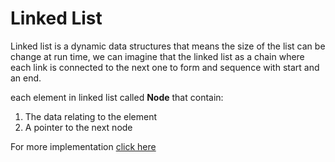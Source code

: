 # Linked List
Linked list is a dynamic data structures that means the size of the list can be change at run time, we can imagine that the linked list as a chain where each link is connected to the next one to form and sequence with start and an end.

each element in linked list called **Node** that contain:
1. The data relating to the element
2. A pointer to the next node

For more implementation [click here](https://github.com/rizalilhamm/Isaac-computer-science/blob/main/Data%20Structures%20and%20Algorithms/Data%20Structures/linked_list.py)